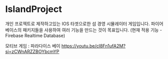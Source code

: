 # IslandProject

 개인 프로젝트로 제작하고있는 IOS 타겟으로한 섬 경영 시뮬레이터 게임입니다.
 파이어베이스의 패키지들을 사용하여 여러 기능을 만드는 것이 목표입니다. (현재 적용 기능 - Firebase Realtime Database)

 모티브 게임 : 파라다이스 베이
 https://youtu.be/cl8Fn1ufA2M?si=zCWnARZZBOYbcmYP
